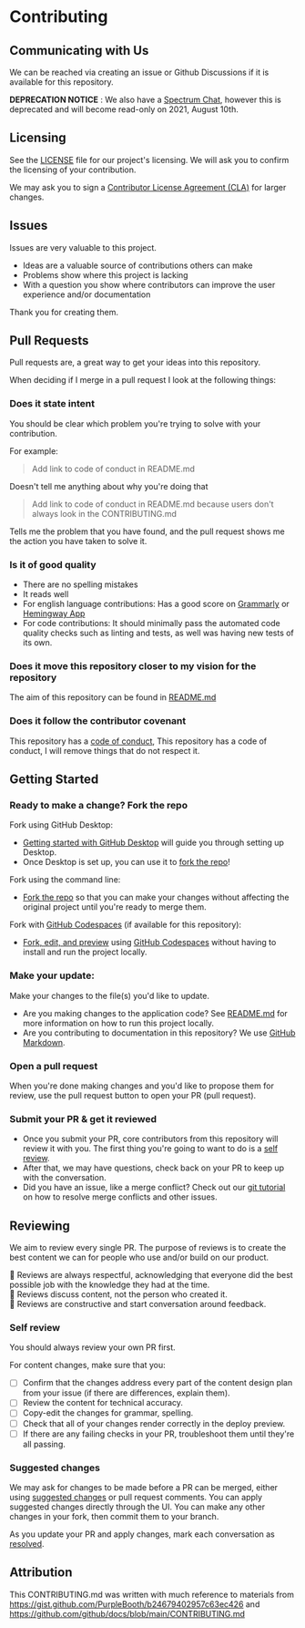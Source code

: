 # Contributing

## Communicating with Us

We can be reached via creating an issue or Github Discussions if it is available for this repository.

**DEPRECATION NOTICE** : We also have a [Spectrum Chat](https://spectrum.chat/openattestation), however this is deprecated and will become read-only on 2021, August 10th.

## Licensing

See the [LICENSE](LICENSE.md) file for our project's licensing. We will ask you to confirm the licensing of your contribution.

We may ask you to sign a [Contributor License Agreement (CLA)](http://en.wikipedia.org/wiki/Contributor_License_Agreement) for larger changes.

## Issues

Issues are very valuable to this project.

- Ideas are a valuable source of contributions others can make
- Problems show where this project is lacking
- With a question you show where contributors can improve the user experience and/or documentation

Thank you for creating them.

## Pull Requests

Pull requests are, a great way to get your ideas into this repository.

When deciding if I merge in a pull request I look at the following things:

### Does it state intent

You should be clear which problem you're trying to solve with your contribution.

For example:

> Add link to code of conduct in README.md

Doesn't tell me anything about why you're doing that

> Add link to code of conduct in README.md because users don't always look in the CONTRIBUTING.md

Tells me the problem that you have found, and the pull request shows me the action you have taken to solve it.

### Is it of good quality

- There are no spelling mistakes
- It reads well
- For english language contributions: Has a good score on [Grammarly](https://gist.github.com/PurpleBooth/grammarly.com) or [Hemingway App](http://www.hemingwayapp.com/)
- For code contributions: It should minimally pass the automated code quality checks such as linting and tests, as well was having new tests of its own.

### Does it move this repository closer to my vision for the repository

The aim of this repository can be found in [README.md](README.md)

### Does it follow the contributor covenant

This repository has a [code of conduct](CODE_OF_CONDUCT.md), This repository has a code of conduct, I will remove things that do not respect it.

## Getting Started

### Ready to make a change? Fork the repo

Fork using GitHub Desktop:

- [Getting started with GitHub Desktop](https://docs.github.com/en/desktop/installing-and-configuring-github-desktop/getting-started-with-github-desktop) will guide you through setting up Desktop.
- Once Desktop is set up, you can use it to [fork the repo](https://docs.github.com/en/desktop/contributing-and-collaborating-using-github-desktop/cloning-and-forking-repositories-from-github-desktop)!

Fork using the command line:

- [Fork the repo](https://docs.github.com/en/github/getting-started-with-github/fork-a-repo#fork-an-example-repository) so that you can make your changes without affecting the original project until you're ready to merge them.

Fork with [GitHub Codespaces](https://github.com/features/codespaces) (if available for this repository):

- [Fork, edit, and preview](https://docs.github.com/en/free-pro-team@latest/github/developing-online-with-codespaces/creating-a-codespace) using [GitHub Codespaces](https://github.com/features/codespaces) without having to install and run the project locally.

### Make your update:

Make your changes to the file(s) you'd like to update.

- Are you making changes to the application code? See [README.md](README.md) for more information on how to run this project locally.
- Are you contributing to documentation in this repository? We use [GitHub Markdown](contributing/content-markup-reference.md).

### Open a pull request

When you're done making changes and you'd like to propose them for review, use the pull request button to open your PR (pull request).

### Submit your PR & get it reviewed

- Once you submit your PR, core contributors from this repository will review it with you. The first thing you're going to want to do is a [self review](#self-review).
- After that, we may have questions, check back on your PR to keep up with the conversation.
- Did you have an issue, like a merge conflict? Check out our [git tutorial](https://lab.github.com/githubtraining/managing-merge-conflicts) on how to resolve merge conflicts and other issues.

## Reviewing

We aim to review every single PR. The purpose of reviews is to create the best content we can for people who use and/or build on our product.

:yellow_heart: Reviews are always respectful, acknowledging that everyone did the best possible job with the knowledge they had at the time.  
:yellow_heart: Reviews discuss content, not the person who created it.  
:yellow_heart: Reviews are constructive and start conversation around feedback.

### Self review

You should always review your own PR first.

For content changes, make sure that you:

- [ ] Confirm that the changes address every part of the content design plan from your issue (if there are differences, explain them).
- [ ] Review the content for technical accuracy.
- [ ] Copy-edit the changes for grammar, spelling.
- [ ] Check that all of your changes render correctly in the deploy preview.
- [ ] If there are any failing checks in your PR, troubleshoot them until they're all passing.

### Suggested changes

We may ask for changes to be made before a PR can be merged, either using [suggested changes](https://docs.github.com/en/github/collaborating-with-issues-and-pull-requests/incorporating-feedback-in-your-pull-request) or pull request comments. You can apply suggested changes directly through the UI. You can make any other changes in your fork, then commit them to your branch.

As you update your PR and apply changes, mark each conversation as [resolved](https://docs.github.com/en/github/collaborating-with-issues-and-pull-requests/commenting-on-a-pull-request#resolving-conversations).

## Attribution

This CONTRIBUTING.md was written with much reference to materials from https://gist.github.com/PurpleBooth/b24679402957c63ec426 and https://github.com/github/docs/blob/main/CONTRIBUTING.md
